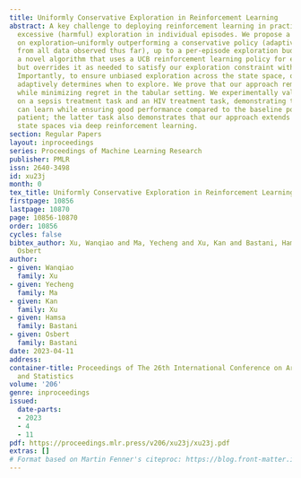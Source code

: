 ```yaml
---
title: Uniformly Conservative Exploration in Reinforcement Learning
abstract: A key challenge to deploying reinforcement learning in practice is avoiding
  excessive (harmful) exploration in individual episodes. We propose a natural constraint
  on exploration—uniformly outperforming a conservative policy (adaptively estimated
  from all data observed thus far), up to a per-episode exploration budget. We design
  a novel algorithm that uses a UCB reinforcement learning policy for exploration,
  but overrides it as needed to satisfy our exploration constraint with high probability.
  Importantly, to ensure unbiased exploration across the state space, our algorithm
  adaptively determines when to explore. We prove that our approach remains conservative
  while minimizing regret in the tabular setting. We experimentally validate our results
  on a sepsis treatment task and an HIV treatment task, demonstrating that our algorithm
  can learn while ensuring good performance compared to the baseline policy for every
  patient; the latter task also demonstrates that our approach extends to continuous
  state spaces via deep reinforcement learning.
section: Regular Papers
layout: inproceedings
series: Proceedings of Machine Learning Research
publisher: PMLR
issn: 2640-3498
id: xu23j
month: 0
tex_title: Uniformly Conservative Exploration in Reinforcement Learning
firstpage: 10856
lastpage: 10870
page: 10856-10870
order: 10856
cycles: false
bibtex_author: Xu, Wanqiao and Ma, Yecheng and Xu, Kan and Bastani, Hamsa and Bastani,
  Osbert
author:
- given: Wanqiao
  family: Xu
- given: Yecheng
  family: Ma
- given: Kan
  family: Xu
- given: Hamsa
  family: Bastani
- given: Osbert
  family: Bastani
date: 2023-04-11
address:
container-title: Proceedings of The 26th International Conference on Artificial Intelligence
  and Statistics
volume: '206'
genre: inproceedings
issued:
  date-parts:
  - 2023
  - 4
  - 11
pdf: https://proceedings.mlr.press/v206/xu23j/xu23j.pdf
extras: []
# Format based on Martin Fenner's citeproc: https://blog.front-matter.io/posts/citeproc-yaml-for-bibliographies/
---
```

